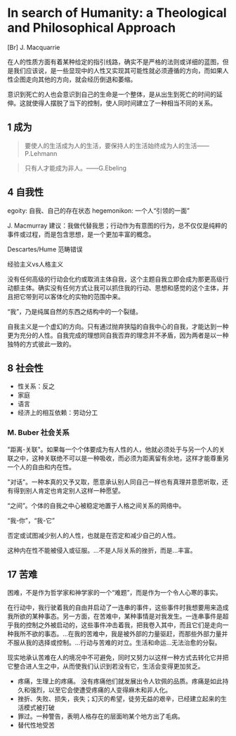 # In search of Humanity: a Theological and Philosophical Approach


[Br] J. Macquarrie



在人的性质方面有着某种给定的指引线路，确实不是严格的法则或详细的蓝图，但是我们应该说，是一些显现中的人性又实现其可能性就必须遵循的方向，而如果人性企图走向其他的方向，就会经历倒退和萎缩。


意识到死亡的人也会意识到自己的生命是一个整体，是从出生到死亡的时间的延伸。这就使得人摆脱了当下的控制，使人同时间建立了一种相当不同的关系。


## 1 成为

> 要使人的生活成为人的生活，要保持人的生活始终成为人的生活——P.Lehmann

> 只有人才能成为非人。——G.Ebeling

## 4  自我性
egoity: 自我、自己的存在状态
hegemonikon: 一个人“引领的一面”

J. Macmurray 建议：我做代替我思；行动作为有意图的行为，总不仅仅是纯粹的事件或过程，而是包含思想，是一个更加丰富的概念。

Descartes/Hume 范畴错误

经验主义vs人格主义

没有任何高级的行动会化约或取消主体自我，这个主题自我立即会成为那更高级行动额主体。确实没有任何方式让我可以抓住我的行动、思想和感觉的这个主体，并且把它带到可以客体化的实物的范围中来。

“我”，乃是纯属自然的东西之结构中的一个裂缝。

自我主义是一个虚幻的方向。只有通过抛弃狭隘的自我中心的自我，才能达到一种更为充分的人性。自我完成的理想同自我否弃的理念并不矛盾，因为两者是以一种独特的方式彼此一致的。

## 8 社会性

- 性关系：反之
- 家庭
- 语言
- 经济上的相互依赖：劳动分工

### M. Buber 社会关系
"距离-关联"。如果每一个个体要成为有人性的人，他就必须处于与另一个人的关联之中，这种关联绝不可以是一种吸收，而必须为距离留有余地，这样才能尊重另一个人的自由和内在性。

"对话"。一种本真的又予又取，愿意承认别人同自己一样也有真理并意愿听取，还有得到别人肯定也肯定别人这样一种愿望。

“之间”。个体的自我之中心被稳定地置于人格之间关系的网络中。

“我-你”，“我-它”

否定或试图减少别人的人性，也就是在否定和减少自己的人性。

这种内在性不能被侵入或征服。...不是人际关系的挫折，而是...丰富。


## 17 苦难

困难，不是作为哲学家和神学家的一个“难题”，而是作为一个令人心寒的事实。

在行动中，我行驶着我的自由并启动了一连串的事件，这些事件时我想要用来造成我所欲的某种事态。另一方面，在苦难中，某种事情是对我发生。一连串事件是超乎我的控制之外被启动的，这些事件冲击着我，把我卷入其中，而且它们是走向一种我所不欲的事态。...在我的苦难中，我是被外部的力量驱赶，而那些外部力量并不服从我的选择或控制。...行动与苦难的对立。生活和命运...无法治愈的分裂。

现实地承认苦难在人的境况中不可避免，同时又努力以这样一种方式去转化它并把它整合进人生之中，从而使我们认识到若没有它，生活会变得更加贫乏。

- 疼痛，生理上的疼痛。
  没有疼痛他们就发展出令人钦佩的品质。疼痛是如此持久和强烈，以至它会使遭受疼痛的人变得麻木和非人化。
- 挫折、失败、损失，丧失；幻灭的希望，徒劳无益的艰辛，已经建立起来的生活模式被打破
- 罪过。一种警告，表明人格存在的层面哟某个地方出了毛病。
- 替代性地受苦



